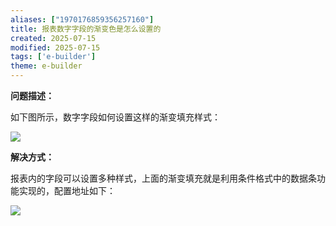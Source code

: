 ```yaml
---
aliases: ["1970176859356257160"]
title: 报表数字字段的渐变色是怎么设置的
created: 2025-07-15
modified: 2025-07-15
tags: ['e-builder']
theme: e-builder
---
```


**问题描述：**

如下图所示，数字字段如何设置这样的渐变填充样式：

![](0f9a564a0d82047eae8c36d7025271e3.jpg)

**解决方式：**

报表内的字段可以设置多种样式，上面的渐变填充就是利用条件格式中的数据条功能实现的，配置地址如下：

![](c45e4a87d325da7c58647778a26e74ff.jpg)